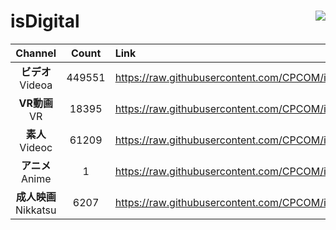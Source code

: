 # isDigital <img align="right" src="https://img.shields.io/github/last-commit/CPCOM/isDigital"/>  
  
| Channel | Count | Link |  
| :-----: | :---: | :--- |  
|**ビデオ**<br />Videoa | 449551 | https://raw.githubusercontent.com/CPCOM/isDigital/main/Videoa.txt |  
|**VR動画**<br />VR | 18395 | https://raw.githubusercontent.com/CPCOM/isDigital/main/VR.txt |  
|**素人**<br />Videoc | 61209 | https://raw.githubusercontent.com/CPCOM/isDigital/main/Videoc.txt |  
|**アニメ**<br />Anime | 1 | https://raw.githubusercontent.com/CPCOM/isDigital/main/Anime.txt |  
|**成人映画**<br />Nikkatsu | 6207 | https://raw.githubusercontent.com/CPCOM/isDigital/main/Nikkatsu.txt |  